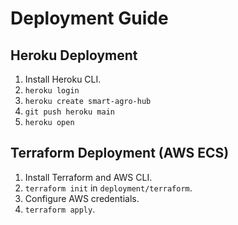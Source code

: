 # Deployment Guide

## Heroku Deployment
1. Install Heroku CLI.
2. `heroku login`
3. `heroku create smart-agro-hub`
4. `git push heroku main`
5. `heroku open`

## Terraform Deployment (AWS ECS)
1. Install Terraform and AWS CLI.
2. `terraform init` in `deployment/terraform`.
3. Configure AWS credentials.
4. `terraform apply`.
